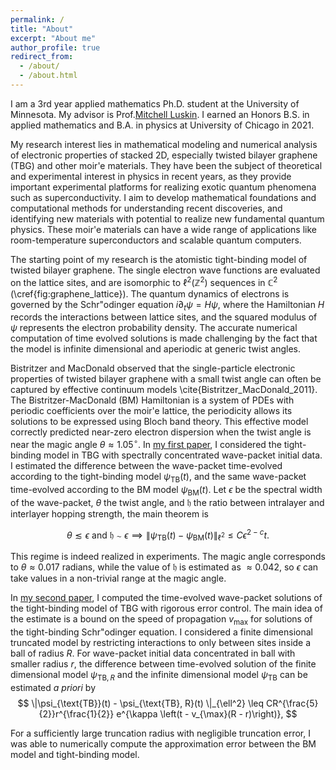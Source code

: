 ```yaml
---
permalink: /
title: "About"
excerpt: "About me"
author_profile: true
redirect_from: 
  - /about/
  - /about.html
---
```


I am a 3rd year applied mathematics Ph.D. student at the University of Minnesota. My advisor is Prof.[Mitchell Luskin](https://www-users.cse.umn.edu/~luskin/). I earned an Honors B.S. in applied mathematics and B.A. in physics at University of Chicago in 2021. 

My research interest lies in mathematical modeling and numerical analysis of electronic properties of stacked 2D, especially twisted bilayer graphene (TBG) and other moir\'e materials. They have been the subject of theoretical and experimental interest in physics in recent years, as they provide important experimental platforms for realizing exotic quantum phenomena such as superconductivity. I aim to develop mathematical foundations and computational methods for understanding recent discoveries, and identifying new materials with potential to realize new fundamental quantum physics. These moir\'e materials can have a wide range of applications like room-temperature superconductors and scalable quantum computers.  

The starting point of my research is the atomistic tight-binding model of twisted bilayer graphene. The single electron wave functions are evaluated on the lattice sites, and are isomorphic to $\ell^2(\mathbb{Z}^2)$ sequences in $\mathbb C^2$ (\cref{fig:graphene_lattice}). The quantum dynamics of electrons is governed by the Schr\"odinger equation $i \partial_t \psi = H\psi$, where the Hamiltonian $H$ records the interactions between lattice sites, and the squared modulus of $\psi$ represents the electron probability density.
The accurate numerical computation of time evolved solutions is made challenging by the fact that the model is infinite dimensional and aperiodic at generic twist angles.

Bistritzer and MacDonald observed that the single-particle electronic properties of twisted bilayer graphene with a small twist angle can often be captured by effective continuum models \cite{Bistritzer_MacDonald_2011}.
The Bistritzer-MacDonald (BM) Hamiltonian is a system of PDEs with periodic coefficients over the moir\'e lattice, the periodicity allows its solutions to be expressed using Bloch band theory. This effective model correctly predicted near-zero electron dispersion when the twist angle is near the magic angle $\theta \approx 1.05 ^\circ$. In [my first paper](https://timkong98.github.io/publication/paper-2), I considered the tight-binding model in TBG with spectrally concentrated wave-packet initial data. I estimated the difference between the wave-packet time-evolved according to the tight-binding model $\psi_{\text{TB}}(t)$, and the same wave-packet time-evolved according to the BM model $\psi_{\text{BM}}(t)$. Let $\epsilon$ be the spectral width of the wave-packet, $\theta$ the twist angle, and $\mathfrak h$ the ratio between intralayer and interlayer hopping strength, the main theorem is

$$\theta \lesssim \epsilon \text{ and } \mathfrak h \sim \epsilon \implies \| \psi_{\text{TB}}(t) - \psi_{\text{BM}}(t) \|_{\ell^2} \leq C \epsilon^{2 - c} t.$$

This regime is indeed realized in experiments. The magic angle corresponds to $\theta \approx 0.017$ radians, while the value of $\mathfrak h$ is estimated as $\approx 0.042$, so $\epsilon$ can take values in a non-trivial range at the magic angle.

In [my second paper](https://timkong98.github.io/publication/paper-3), I computed the time-evolved wave-packet solutions of the tight-binding model of TBG with rigorous error control. The main idea of the estimate is a bound on the speed of propagation $v_{\max}$ for solutions of the tight-binding Schr\"odinger equation. I considered a finite dimensional truncated model by restricting interactions to only between sites inside a ball of radius $R$. For wave-packet initial data concentrated in ball with smaller radius $r$, the difference between time-evolved solution of the finite dimensional model $\psi_{\text{TB}, R}$ and the infinite dimensional model $\psi_{\text{TB}}$ can be estimated *a priori* by 
$$ \|\psi_{\text{TB}}(t) - \psi_{\text{TB}, R}(t) \|_{\ell^2} \leq CR^{\frac{5}{2}}r^{\frac{1}{2}} e^{\kappa \left(t - v_{\max}(R - r)\right)},
$$

For a sufficiently large truncation radius with negligible truncation error, I was able to numerically compute the approximation error between the BM model and tight-binding model.


